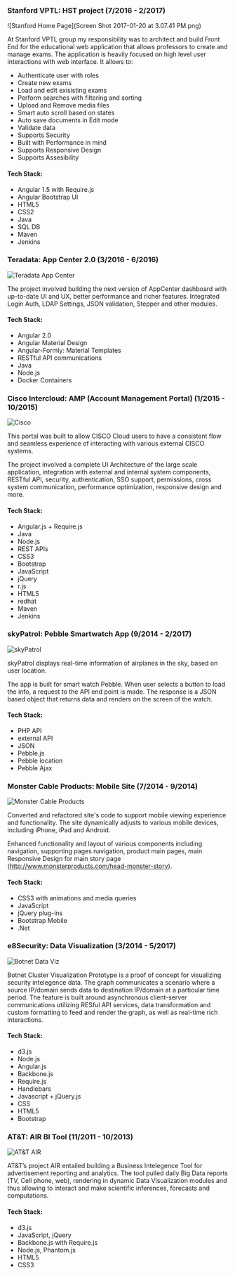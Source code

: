 ### Stanford VPTL: HST project (7/2016 - 2/2017)
![Stanford Home Page](Screen Shot 2017-01-20 at 3.07.41 PM.png)

At Stanford VPTL group my responsibility was to architect and build Front End for the educational web application that allows professors to create and manage exams. The application is heavily focused on high level user interactions with web interface.
It allows to:
* Authenticate user with roles
* Create new exams 
* Load and edit exisisting exams
* Perform searches with filtering and sorting
* Upload and Remove media files
* Smart auto scroll based on states
* Auto save documents in Edit mode
* Validate data
* Supports Security
* Built with Performance in mind
* Supports Responsive Design
* Supports Assesibility

#### Tech Stack:
* Angular 1.5 with Require.js
* Angular Bootstrap UI
* HTML5
* CSS2
* Java
* SQL DB
* Maven
* Jenkins

### Teradata: App Center 2.0 (3/2016 - 6/2016) 
![Teradata App Center](Teradata.gif)

The project involved building the next version of AppCenter dashboard with up-to-date UI and UX, better performance and richer features. Integrated Login Auth, LDAP Settings, JSON validation, Stepper and other modules.

#### Tech Stack: 
* Angular 2.0
* Angular Material Design
* Angular-Formly: Material Templates
* RESTful API communications
* Java
* Node.js
* Docker Containers

### Cisco Intercloud: AMP (Account Management Portal) (1/2015 - 10/2015)
![Cisco](ciscoamp.jpg)

This portal was built to allow CISCO Cloud users to have a consistent flow and seamless experience of interacting with various external CISCO systems.

The project involved a complete UI Architecture of the large scale application, integration with external and internal system components, RESTful API, security, authentication, SSO support, permissions, cross system communication, performance optimization, responsive design and more.

#### Tech Stack: 
* Angular.js + Require.js
* Java
* Node.js
* REST APIs
* CSS3
* Bootstrap
* JavaScript
* jQuery
* r.js
* HTML5
* redhat
* Maven
* Jenkins

### skyPatrol: Pebble Smartwatch App (9/2014 - 2/2017)
![skyPatrol](skyPatrol_hero.jpg)

skyPatrol displays real-time information of airplanes in the sky, based on user location.

The app is built for smart watch Pebble. When user selects a button to load the info, a request to the API end point is made. The response is a JSON based object that returns data and renders on the screen of the watch.

#### Tech Stack:
* PHP API 
* external API
* JSON
* Pebble.js
* Pebble location
* Pebble Ajax

### Monster Cable Products: Mobile Site (7/2014 - 9/2014)
![Monster Cable Products](client_monster.jpg)

Converted and refactored site's code to support mobile viewing experience and functionality. The site dynamically adjusts to various mobile devices, including iPhone, iPad and Android.

Enhanced functionality and layout of various components including navigation, supporting pages navigation, product main pages, main Responsive Design for main story page (http://www.monsterproducts.com/head-monster-story).

#### Tech Stack: 
* CSS3 with animations and media queries
* JavaScript
* jQuery plug-ins
* Bootstrap Mobile
* .Net

### e8Security: Data Visualization (3/2014 - 5/2017)
![Botnet Data Viz](botnetClusterFull.png)

Botnet Cluster Visualization Prototype is a proof of concept for visualizing security intelegence data. The graph communicates a scenario where a source IP/domain sends data to destination IP/domain at a particular time period. The feature is built around asynchronous client-server communications utilizing RESful API services, data transformation and custom formatting to feed and render the graph, as well as real-time rich interactions.

#### Tech Stack:
* d3.js
* Node.js
* Angular.js
* Backbone.js
* Require.js
* Handlebars
* Javascript + jQuery.js
* CSS
* HTML5
* Bootstrap

### AT&T: AIR BI Tool (11/2011 - 10/2013)
![AT&T AIR](ATT_AdWorks_AIR.png)

AT&T’s project AIR entailed building a Business Intelegence Tool for advertisement reporting and analytics. The tool pulled daily Big Data reports (TV, Cell phone, web), rendering in dynamic Data Visualization modules and thus allowing to interact and make scientific inferences, forecasts and computations.

#### Tech Stack: 
* d3.js
* JavaScript, jQuery
* Backbone.js with Require.js
* Node.js, Phantom.js
* HTML5
* CSS3
